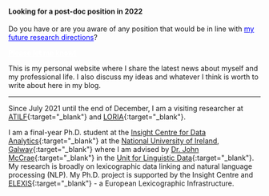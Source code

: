 <div class="p-3 mb-2 bg-danger text-white text-center">
	<h4><b>Looking for a post-doc position in 2022</b></h4>
	<p>Do you have or are you aware of any position that would be in line with <a href="https://drive.google.com/file/d/1TjFD6dKs3XEE6iyksT2RzpIlxu3E2gQl" target="_blank" style="color: blue">my future research directions</a>?</p>
	<p><a href="mailto:sina.ahmadi@insight-centre.org" target="_blank" style="color: white"><b>Please let me know!</b></a></p>
</div>

This is my personal website where I share the latest news about myself and my professional life. I also discuss my ideas and whatever I think is worth to write about here in my blog.

<hr />

Since July 2021 until the end of December, I am a visiting researcher at [ATILF](https://www.atilf.fr/){:target="_blank"} and [LORIA](https://www.loria.fr/fr/){:target="_blank"}.

I am a final-year Ph.D. student at the [Insight Centre for Data Analytics](https://www.insight-centre.org/){:target="_blank"} at the [National University of Ireland, Galway](http://www.nuigalway.ie/){:target="_blank"} where I am advised by [Dr. John McCrae](https://john.mccr.ae/index){:target="_blank"} in the [Unit for Linguistic Data](https://nuig.insight-centre.org/uld){:target="_blank"}. My research is broadly on lexicographic data linking and natural language processing (NLP). My Ph.D. project is supported by the Insight Centre and [ELEXIS](https://elex.is/){:target="_blank"} - a European Lexicographic Infrastructure.
